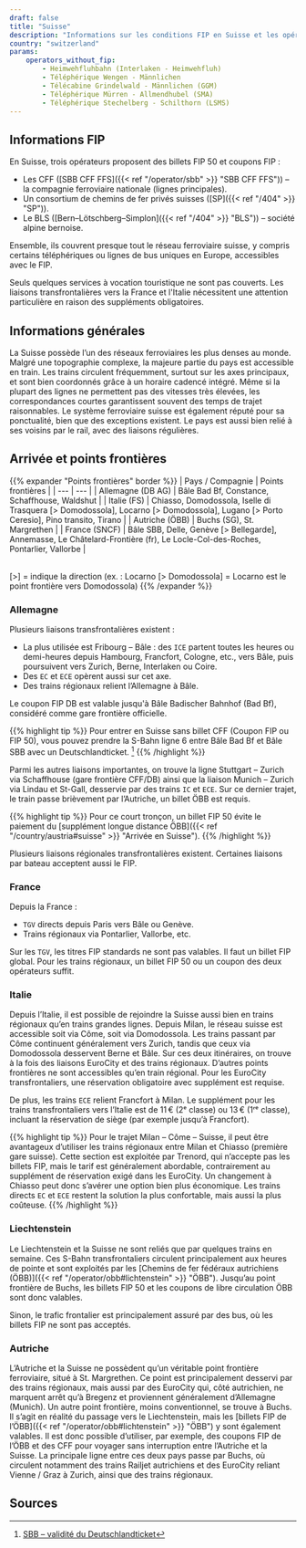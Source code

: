 ```yaml
---
draft: false
title: "Suisse"
description: "Informations sur les conditions FIP en Suisse et les opérateurs qui proposent des réductions."
country: "switzerland"
params:
    operators_without_fip:
        - Heimwehfluhbahn (Interlaken - Heimwehfluh)
        - Téléphérique Wengen - Männlichen
        - Télécabine Grindelwald - Männlichen (GGM)
        - Téléphérique Mürren - Allmendhubel (SMA)
        - Téléphérique Stechelberg - Schilthorn (LSMS)
---
```


## Informations FIP

En Suisse, trois opérateurs proposent des billets FIP 50 et coupons FIP :

- Les CFF ([SBB CFF FFS]({{< ref "/operator/sbb" >}} "SBB CFF FFS")) – la compagnie ferroviaire nationale (lignes principales).
- Un consortium de chemins de fer privés suisses ([SP]({{< ref "/404" >}} "SP")).
- Le BLS ([Bern–Lötschberg–Simplon]({{< ref "/404" >}} "BLS")) – société alpine bernoise.

Ensemble, ils couvrent presque tout le réseau ferroviaire suisse, y compris certains téléphériques ou lignes de bus uniques en Europe, accessibles avec le FIP.

Seuls quelques services à vocation touristique ne sont pas couverts. Les liaisons transfrontalières vers la France et l'Italie nécessitent une attention particulière en raison des suppléments obligatoires.

## Informations générales

La Suisse possède l’un des réseaux ferroviaires les plus denses au monde. Malgré une topographie complexe, la majeure partie du pays est accessible en train. Les trains circulent fréquemment, surtout sur les axes principaux, et sont bien coordonnés grâce à un horaire cadencé intégré. Même si la plupart des lignes ne permettent pas des vitesses très élevées, les correspondances courtes garantissent souvent des temps de trajet raisonnables. Le système ferroviaire suisse est également réputé pour sa ponctualité, bien que des exceptions existent. Le pays est aussi bien relié à ses voisins par le rail, avec des liaisons régulières.

## Arrivée et points frontières

{{% expander "Points frontières" border %}}
| Pays / Compagnie | Points frontières |
| --- | --- |
| Allemagne (DB AG) | Bâle Bad Bf, Constance, Schaffhouse, Waldshut |
| Italie (FS) | Chiasso, Domodossola, Iselle di Trasquera [> Domodossola], Locarno [> Domodossola], Lugano [> Porto Ceresio], Pino transito, Tirano |
| Autriche (ÖBB) | Buchs (SG), St. Margrethen |
| France (SNCF) | Bâle SBB, Delle, Genève [> Bellegarde], Annemasse, Le Châtelard-Frontière (fr), Le Locle-Col-des-Roches, Pontarlier, Vallorbe |

\
[>] = indique la direction (ex. : Locarno [> Domodossola] = Locarno est le point frontière vers Domodossola)
{{% /expander %}}

### Allemagne

Plusieurs liaisons transfrontalières existent :

- La plus utilisée est Fribourg – Bâle : des `ICE` partent toutes les heures ou demi-heures depuis Hambourg, Francfort, Cologne, etc., vers Bâle, puis poursuivent vers Zurich, Berne, Interlaken ou Coire.
- Des `EC` et `ECE` opèrent aussi sur cet axe.
- Des trains régionaux relient l’Allemagne à Bâle.

Le coupon FIP DB est valable jusqu'à Bâle Badischer Bahnhof (Bad Bf), considéré comme gare frontière officielle.

{{% highlight tip %}}
Pour entrer en Suisse sans billet CFF (Coupon FIP ou FIP 50), vous pouvez prendre la S-Bahn ligne 6 entre Bâle Bad Bf et Bâle SBB avec un Deutschlandticket. [^1]
{{% /highlight %}}

Parmi les autres liaisons importantes, on trouve la ligne Stuttgart – Zurich via Schaffhouse (gare frontière CFF/DB) ainsi que la liaison Munich – Zurich via Lindau et St-Gall, desservie par des trains `IC` et `ECE`. Sur ce dernier trajet, le train passe brièvement par l’Autriche, un billet ÖBB est requis.

{{% highlight tip %}}
Pour ce court tronçon, un billet FIP 50 évite le paiement du [supplément longue distance ÖBB]({{< ref "/country/austria#suisse" >}} "Arrivée en Suisse").
{{% /highlight %}}

Plusieurs liaisons régionales transfrontalières existent. Certaines liaisons par bateau acceptent aussi le FIP.

### France

Depuis la France :

- `TGV` directs depuis Paris vers Bâle ou Genève.
- Trains régionaux via Pontarlier, Vallorbe, etc.

Sur les `TGV`, les titres FIP standards ne sont pas valables. Il faut un billet FIP global. Pour les trains régionaux, un billet FIP 50 ou un coupon des deux opérateurs suffit.

### Italie

Depuis l’Italie, il est possible de rejoindre la Suisse aussi bien en trains régionaux qu’en trains grandes lignes. Depuis Milan, le réseau suisse est accessible soit via Côme, soit via Domodossola. Les trains passant par Côme continuent généralement vers Zurich, tandis que ceux via Domodossola desservent Berne et Bâle. Sur ces deux itinéraires, on trouve à la fois des liaisons EuroCity et des trains régionaux. D’autres points frontières ne sont accessibles qu’en train régional. Pour les EuroCity transfrontaliers, une réservation obligatoire avec supplément est requise.

De plus, les trains `ECE` relient Francfort à Milan. Le supplément pour les trains transfrontaliers vers l’Italie est de 11 € (2ᵉ classe) ou 13 € (1ʳᵉ classe), incluant la réservation de siège (par exemple jusqu’à Francfort).

{{% highlight tip %}}
Pour le trajet Milan – Côme – Suisse, il peut être avantageux d’utiliser les trains régionaux entre Milan et Chiasso (première gare suisse). Cette section est exploitée par Trenord, qui n’accepte pas les billets FIP, mais le tarif est généralement abordable, contrairement au supplément de réservation exigé dans les EuroCity. Un changement à Chiasso peut donc s’avérer une option bien plus économique. Les trains directs `EC` et `ECE` restent la solution la plus confortable, mais aussi la plus coûteuse.
{{% /highlight %}}

### Liechtenstein

Le Liechtenstein et la Suisse ne sont reliés que par quelques trains en semaine. Ces S-Bahn transfrontaliers circulent principalement aux heures de pointe et sont exploités par les [Chemins de fer fédéraux autrichiens (ÖBB)]({{< ref "/operator/obb#lichtenstein" >}} "ÖBB"). Jusqu’au point frontière de Buchs, les billets FIP 50 et les coupons de libre circulation ÖBB sont donc valables.

Sinon, le trafic frontalier est principalement assuré par des bus, où les billets FIP ne sont pas acceptés.

### Autriche

L’Autriche et la Suisse ne possèdent qu’un véritable point frontière ferroviaire, situé à St. Margrethen. Ce point est principalement desservi par des trains régionaux, mais aussi par des EuroCity qui, côté autrichien, ne marquent arrêt qu’à Bregenz et proviennent généralement d’Allemagne (Munich). Un autre point frontière, moins conventionnel, se trouve à Buchs. Il s’agit en réalité du passage vers le Liechtenstein, mais les [billets FIP de l’ÖBB]({{< ref "/operator/obb#lichtenstein" >}} "ÖBB") y sont également valables. Il est donc possible d’utiliser, par exemple, des coupons FIP de l’ÖBB et des CFF pour voyager sans interruption entre l’Autriche et la Suisse. La principale ligne entre ces deux pays passe par Buchs, où circulent notamment des trains Railjet autrichiens et des EuroCity reliant Vienne / Graz à Zurich, ainsi que des trains régionaux.

## Sources

[^1]: [SBB – validité du Deutschlandticket](https://www.sbb-deutschland.de/gilt-das-deutschlandticket-auf-unseren-strecken/)
